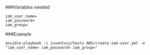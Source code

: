 ###Variables needed
```
iam_user_name=
iam_password=
iam_group=
```
###Example
```
ansible-playbook -i inventory/hosts AWS/create-iam-user.yml -e "iam_user_name= iam_password= iam_group="
```
